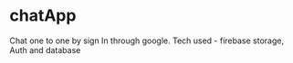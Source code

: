 # chatApp
Chat one to one by sign In through google.
Tech used - firebase storage, Auth and database
